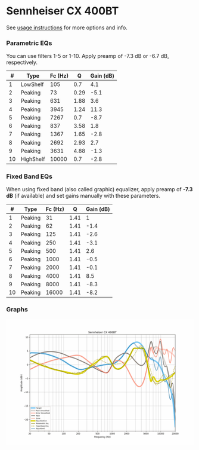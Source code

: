 # Sennheiser CX 400BT
See [usage instructions](https://github.com/jaakkopasanen/AutoEq#usage) for more options and info.

### Parametric EQs
You can use filters 1-5 or 1-10. Apply preamp of -7.3 dB or -6.7 dB, respectively.

|   # | Type      |   Fc (Hz) |    Q |   Gain (dB) |
|-----|-----------|-----------|------|-------------|
|   1 | LowShelf  |       105 | 0.7  |         4.1 |
|   2 | Peaking   |        73 | 0.29 |        -5.1 |
|   3 | Peaking   |       631 | 1.88 |         3.6 |
|   4 | Peaking   |      3945 | 1.24 |        11.3 |
|   5 | Peaking   |      7267 | 0.7  |        -8.7 |
|   6 | Peaking   |       837 | 3.58 |         1.8 |
|   7 | Peaking   |      1367 | 1.65 |        -2.8 |
|   8 | Peaking   |      2692 | 2.93 |         2.7 |
|   9 | Peaking   |      3631 | 4.88 |        -1.3 |
|  10 | HighShelf |     10000 | 0.7  |        -2.8 |

### Fixed Band EQs
When using fixed band (also called graphic) equalizer, apply preamp of **-7.3 dB** (if available) and set gains manually with these parameters.

|   # | Type    |   Fc (Hz) |    Q |   Gain (dB) |
|-----|---------|-----------|------|-------------|
|   1 | Peaking |        31 | 1.41 |         1   |
|   2 | Peaking |        62 | 1.41 |        -1.4 |
|   3 | Peaking |       125 | 1.41 |        -2.6 |
|   4 | Peaking |       250 | 1.41 |        -3.1 |
|   5 | Peaking |       500 | 1.41 |         2.6 |
|   6 | Peaking |      1000 | 1.41 |        -0.5 |
|   7 | Peaking |      2000 | 1.41 |        -0.1 |
|   8 | Peaking |      4000 | 1.41 |         8.5 |
|   9 | Peaking |      8000 | 1.41 |        -8.3 |
|  10 | Peaking |     16000 | 1.41 |        -8.2 |

### Graphs
![](./Sennheiser%20CX%20400BT.png)
